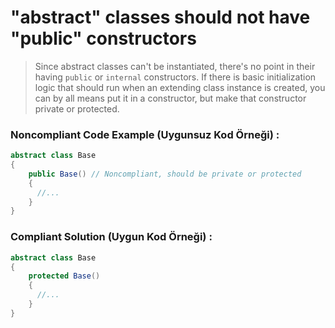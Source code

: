 # "abstract" classes should not have "public" constructors

> Since abstract classes can't be instantiated, there's no point in their having `public` or `internal` constructors. If there is basic initialization logic that should run when an extending class instance is created, you can by all means put it in a constructor, but make that constructor private or protected.

### Noncompliant Code Example (Uygunsuz Kod Örneği) :

```c#
abstract class Base
{
    public Base() // Noncompliant, should be private or protected
    {
      //...
    }
}
```

### Compliant Solution (Uygun Kod Örneği) :

```c#
abstract class Base
{
    protected Base()
    {
      //...
    }
}
```